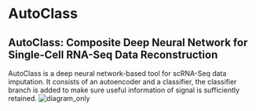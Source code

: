 # AutoClass

## AutoClass: Composite Deep Neural Network for Single-Cell RNA-Seq Data Reconstruction
AutoClass is a deep neural network-based tool for scRNA-Seq data imputation. It consists of an autoencoder and a classifier, 
the classifier branch is added to make sure useful information of signal is sufficiently retained.
![diagram_only](https://user-images.githubusercontent.com/45580592/88548409-0e292e00-cfed-11ea-99e6-03fb82d544e4.png)
